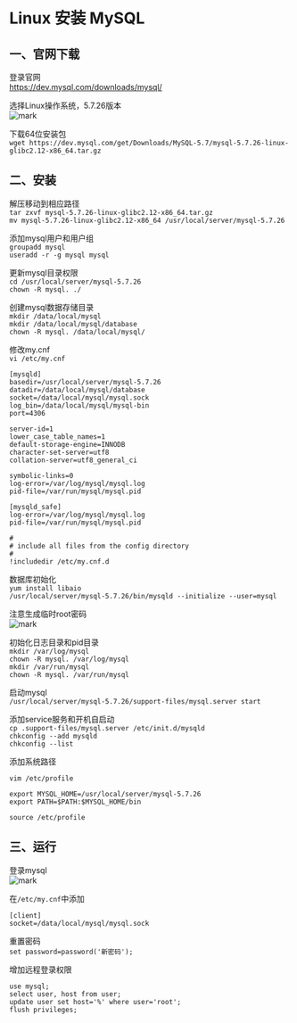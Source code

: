 # Linux 安装 MySQL

## 一、官网下载
登录官网  
https://dev.mysql.com/downloads/mysql/

选择Linux操作系统，5.7.26版本  
![mark](http://pic-cloud.ice-leaf.top/pic-cloud/20190515/QysAGfagmDWw.png?imageslim)

下载64位安装包  
`wget https://dev.mysql.com/get/Downloads/MySQL-5.7/mysql-5.7.26-linux-glibc2.12-x86_64.tar.gz`

## 二、安装
解压移动到相应路径  
`tar zxvf mysql-5.7.26-linux-glibc2.12-x86_64.tar.gz`  
`mv mysql-5.7.26-linux-glibc2.12-x86_64 /usr/local/server/mysql-5.7.26`

添加mysql用户和用户组  
`groupadd mysql`  
`useradd -r -g mysql mysql`

更新mysql目录权限  
`cd /usr/local/server/mysql-5.7.26`  
`chown -R mysql. ./`

创建mysql数据存储目录  
`mkdir /data/local/mysql`  
`mkdir /data/local/mysql/database`  
`chown -R mysql. /data/local/mysql/`  

修改my.cnf  
`vi /etc/my.cnf`  
```
[mysqld]
basedir=/usr/local/server/mysql-5.7.26
datadir=/data/local/mysql/database
socket=/data/local/mysql/mysql.sock
log_bin=/data/local/mysql/mysql-bin
port=4306

server-id=1
lower_case_table_names=1
default-storage-engine=INNODB
character-set-server=utf8
collation-server=utf8_general_ci

symbolic-links=0
log-error=/var/log/mysql/mysql.log
pid-file=/var/run/mysql/mysql.pid

[mysqld_safe]
log-error=/var/log/mysql/mysql.log
pid-file=/var/run/mysql/mysql.pid

#
# include all files from the config directory
#
!includedir /etc/my.cnf.d
```

数据库初始化  
`yum install libaio`  
`/usr/local/server/mysql-5.7.26/bin/mysqld --initialize --user=mysql`  

注意生成临时root密码  
![mark](http://pic-cloud.ice-leaf.top/pic-cloud/20190515/MhoR7yOx8ClE.png?imageslim)

初始化日志目录和pid目录  
`mkdir /var/log/mysql`  
`chown -R mysql. /var/log/mysql`  
`mkdir /var/run/mysql`  
`chown -R mysql. /var/run/mysql`  

启动mysql  
`/usr/local/server/mysql-5.7.26/support-files/mysql.server start`

添加service服务和开机自启动  
`cp .support-files/mysql.server /etc/init.d/mysqld`  
`chkconfig --add mysqld`  
`chkconfig --list`

添加系统路径  
```
vim /etc/profile

export MYSQL_HOME=/usr/local/server/mysql-5.7.26
export PATH=$PATH:$MYSQL_HOME/bin

source /etc/profile
```
## 三、运行
登录mysql  
![mark](http://pic-cloud.ice-leaf.top/pic-cloud/20190515/UBwT6kUPMyWW.png?imageslim)

在`/etc/my.cnf`中添加
```
[client]
socket=/data/local/mysql/mysql.sock
```

重置密码  
`set password=password('新密码');`

增加远程登录权限  
```
use mysql;
select user, host from user;
update user set host='%' where user='root';
flush privileges;
```

